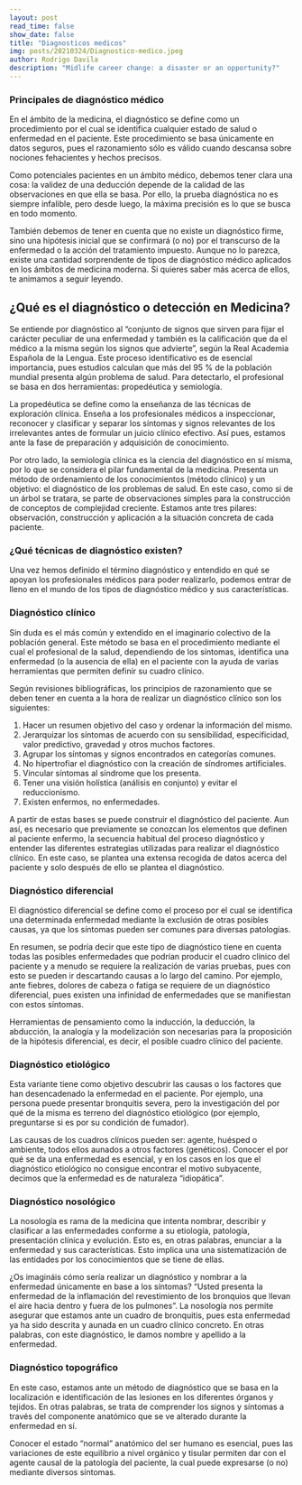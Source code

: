 ```yaml
---
layout: post
read_time: false
show_date: false
title: "Diagnosticos medicos"
img: posts/20210324/Diagnostico-medico.jpeg
author: Rodrigo Davila
description: "Midlife career change: a disaster or an opportunity?"
---
```

### Principales de diagnóstico médico

En el ámbito de la medicina, el diagnóstico se define como un procedimiento por el cual se identifica cualquier estado de salud o enfermedad en el paciente. Este procedimiento se basa únicamente en datos seguros, pues el razonamiento sólo es válido cuando descansa sobre nociones fehacientes y hechos precisos.

Como potenciales pacientes en un ámbito médico, debemos tener clara una cosa: la validez de una deducción depende de la calidad de las observaciones en que ella se basa. Por ello, la prueba diagnóstica no es siempre infalible, pero desde luego, la máxima precisión es lo que se busca en todo momento.

También debemos de tener en cuenta que no existe un diagnóstico firme, sino una hipótesis inicial que se confirmará (o no) por el transcurso de la enfermedad o la acción del tratamiento impuesto. Aunque no lo parezca, existe una cantidad sorprendente de tipos de diagnóstico médico aplicados en los ámbitos de medicina moderna. Si quieres saber más acerca de ellos, te animamos a seguir leyendo.

## ¿Qué es el diagnóstico o detección en Medicina?

Se entiende por diagnóstico al “conjunto de signos que sirven para fijar el carácter peculiar de una enfermedad y también es la calificación que da el médico a la misma según los signos que advierte”, según la Real Academia Española de la Lengua. Este proceso identificativo es de esencial importancia, pues estudios calculan que más del 95 % de la población mundial presenta algún problema de salud. Para detectarlo, el profesional se basa en dos herramientas: propedéutica y semiología.

La propedéutica se define como la enseñanza de las técnicas de exploración clínica. Enseña a los profesionales médicos a inspeccionar, reconocer y clasificar y separar los síntomas y signos relevantes de los irrelevantes antes de formular un juicio clínico efectivo. Así pues, estamos ante la fase de preparación y adquisición de conocimiento.

Por otro lado, la semiología clínica es la ciencia del diagnóstico en sí misma, por lo que se considera el pilar fundamental de la medicina. Presenta un método de ordenamiento de los conocimientos (método clínico) y un objetivo: el diagnóstico de los problemas de salud. En este caso, como si de un árbol se tratara, se parte de observaciones simples para la construcción de conceptos de complejidad creciente. Estamos ante tres pilares: observación, construcción y aplicación a la situación concreta de cada paciente.

### ¿Qué técnicas de diagnóstico existen?

Una vez hemos definido el término diagnóstico y entendido en qué se apoyan los profesionales médicos para poder realizarlo, podemos entrar de lleno en el mundo de los tipos de diagnóstico médico y sus características.

### Diagnóstico clínico

Sin duda es el más común y extendido en el imaginario colectivo de la población general. Este método se basa en el procedimiento mediante el cual el profesional de la salud, dependiendo de los síntomas, identifica una enfermedad (o la ausencia de ella) en el paciente con la ayuda de varias herramientas que permiten definir su cuadro clínico.

Según revisiones bibliográficas, los principios de razonamiento que se deben tener en cuenta a la hora de realizar un diagnóstico clínico son los siguientes:

<ol>
<li>Hacer un resumen objetivo del caso y ordenar la información del mismo.</li>
<li>Jerarquizar los síntomas de acuerdo con su sensibilidad, especificidad, valor predictivo, gravedad y otros muchos factores.</li>
<li>Agrupar los síntomas y signos encontrados en categorías comunes.</li>
<li>No hipertrofiar el diagnóstico con la creación de síndromes artificiales.</li>
<li>Vincular síntomas al síndrome que los presenta.</li>
<li>Tener una visión holística (análisis en conjunto) y evitar el reduccionismo.</li>
<li>Existen enfermos, no enfermedades.</li>
</ol>

A partir de estas bases se puede construir el diagnóstico del paciente. Aun así, es necesario que previamente se conozcan los elementos que definen al paciente enfermo, la secuencia habitual del proceso diagnóstico y entender las diferentes estrategias utilizadas para realizar el diagnóstico clínico. En este caso, se plantea una extensa recogida de datos acerca del paciente y solo después de ello se plantea el diagnóstico.

### Diagnóstico diferencial

El diagnóstico diferencial se define como el proceso por el cual se identifica una determinada enfermedad mediante la exclusión de otras posibles causas, ya que los síntomas pueden ser comunes para diversas patologías.

En resumen, se podría decir que este tipo de diagnóstico tiene en cuenta todas las posibles enfermedades que podrían producir el cuadro clínico del paciente y a menudo se requiere la realización de varias pruebas, pues con esto se pueden ir descartando causas a lo largo del camino. Por ejemplo, ante fiebres, dolores de cabeza o fatiga se requiere de un diagnóstico diferencial, pues existen una infinidad de enfermedades que se manifiestan con estos síntomas.

Herramientas de pensamiento como la inducción, la deducción, la abducción, la analogía y la modelización son necesarias para la proposición de la hipótesis diferencial, es decir, el posible cuadro clínico del paciente.

### Diagnóstico etiológico

Esta variante tiene como objetivo descubrir las causas o los factores que han desencadenado la enfermedad en el paciente. Por ejemplo, una persona puede presentar bronquitis severa, pero la investigación del por qué de la misma es terreno del diagnóstico etiológico (por ejemplo, preguntarse si es por su condición de fumador).

Las causas de los cuadros clínicos pueden ser: agente, huésped o ambiente, todos ellos aunados a otros factores (genéticos). Conocer el por qué se da una enfermedad es esencial, y en los casos en los que el diagnóstico etiológico no consigue encontrar el motivo subyacente, decimos que la enfermedad es de naturaleza “idiopática”.

### Diagnóstico nosológico

La nosología es rama de la medicina que intenta nombrar, describir y clasificar a las enfermedades conforme a su etiología, patología, presentación clínica y evolución. Esto es, en otras palabras, enunciar a la enfermedad y sus características. Esto implica una una sistematización de las entidades por los conocimientos que se tiene de ellas.

¿Os imagináis cómo sería realizar un diagnóstico y nombrar a la enfermedad únicamente en base a los síntomas? “Usted presenta la enfermedad de la inflamación del revestimiento de los bronquios que llevan el aire hacia dentro y fuera de los pulmones”. La nosología nos permite asegurar que estamos ante un cuadro de bronquitis, pues esta enfermedad ya ha sido descrita y aunada en un cuadro clínico concreto. En otras palabras, con este diagnóstico, le damos nombre y apellido a la enfermedad.

### Diagnóstico topográfico

En este caso, estamos ante un método de diagnóstico que se basa en la localización e identificación de las lesiones en los diferentes órganos y tejidos. En otras palabras, se trata de comprender los signos y síntomas a través del componente anatómico que se ve alterado durante la enfermedad en sí.

Conocer el estado “normal” anatómico del ser humano es esencial, pues las variaciones de este equilibrio a nivel orgánico y tisular permiten dar con el agente causal de la patología del paciente, la cual puede expresarse (o no) mediante diversos síntomas.
